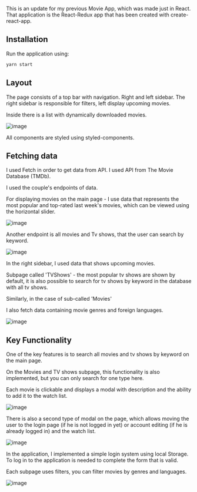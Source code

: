 This is an update for my previous Movie App, which was made just in React. That application is the React-Redux app that has been created with create-react-app. 


## Installation

Run the application using:

```bash
yarn start
```

## Layout

The page consists of a top bar with navigation. Right and left sidebar.
The right sidebar is responsible for filters, left display upcoming movies. 

Inside there is a list with dynamically downloaded movies.

![image](zdj1.png)


All components are styled using styled-components.


## Fetching data

I used Fetch in order to get data from API. I used API from The Movie Database (TMDb). 

I used the couple's endpoints of data.
 
For displaying movies on the main page - I use data that represents the most popular and top-rated last week's movies, which can be viewed using the horizontal slider.

![image](zdj9.png)


Another endpoint is all movies and Tv shows, that the user can search by keyword.

![image](zdj3.png)

In the right sidebar, I used data that shows upcoming movies.


Subpage called 'TVShows' - the most popular tv shows are shown by default, it is also possible to search for tv shows by keyword in the database with all tv shows.

Similarly, in the case of sub-called 'Movies'


I also fetch data containing movie genres and foreign languages.

![image](zdj6.png)



## Key Functionality

One of the key features is to search all movies and tv shows by keyword on the main page. 

On the Movies and TV shows subpage, this functionality is also implemented, but you can only search for one type here.

Each movie is clickable and displays a modal with description and the ability to add it to the watch list.

![image](zdj7.png)

There is also a second type of modal on the page, which allows moving the user to the login page (if he is not logged in yet) or account editing (if he is already logged in) and the watch list.

![image](zdj8.png)

In the application, I implemented a simple login system using local Storage.
To log in to the application is needed to complete the form that is valid. 



Each subpage uses filters, you can filter movies by genres and languages.

![image](zdj5.png)
